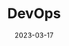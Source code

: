 ---
title: "DevOps"
linkTitle: "DevOps"
date: 2023-03-17
weight: 1800
description: >
  Repository of DevOps related guides.
---